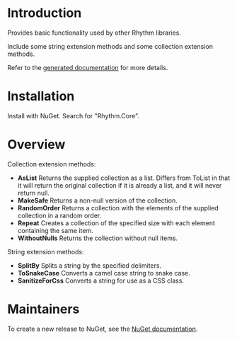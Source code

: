 # Introduction

Provides basic functionality used by other Rhythm libraries.

Include some string extension methods and some collection extension methods.

Refer to the [generated documentation](docs/generated.md) for more details.

# Installation

Install with NuGet. Search for "Rhythm.Core".

# Overview

Collection extension methods:

* **AsList** Returns the supplied collection as a list. Differs from ToList in that it will return the original collection if it is already a list, and it will never return null.
* **MakeSafe** Returns a non-null version of the collection.
* **RandomOrder** Returns a collection with the elements of the supplied collection in a random order.
* **Repeat** Creates a collection of the specified size with each element containing the same item.
* **WithoutNulls** Returns the collection without null items.

String extension methods:

* **SplitBy** Splits a string by the specified delimiters.
* **ToSnakeCase** Converts a camel case string to snake case.
* **SanitizeForCss** Converts a string for use as a CSS class.

# Maintainers

To create a new release to NuGet, see the [NuGet documentation](docs/nuget.md).